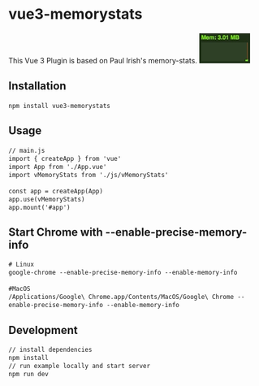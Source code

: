 # vue3-memorystats

This Vue 3 Plugin is based on Paul Irish's memory-stats.
![Memory Stats](src/assets/memory.png)

## Installation

```
npm install vue3-memorystats
```

## Usage

```
// main.js
import { createApp } from 'vue'
import App from './App.vue'
import vMemoryStats from './js/vMemoryStats'

const app = createApp(App)
app.use(vMemoryStats)
app.mount('#app')
```

## Start Chrome with --enable-precise-memory-info

```
# Linux
google-chrome --enable-precise-memory-info --enable-memory-info

#MacOS
/Applications/Google\ Chrome.app/Contents/MacOS/Google\ Chrome --enable-precise-memory-info --enable-memory-info
```

## Development

```
// install dependencies
npm install
// run example locally and start server
npm run dev
```
